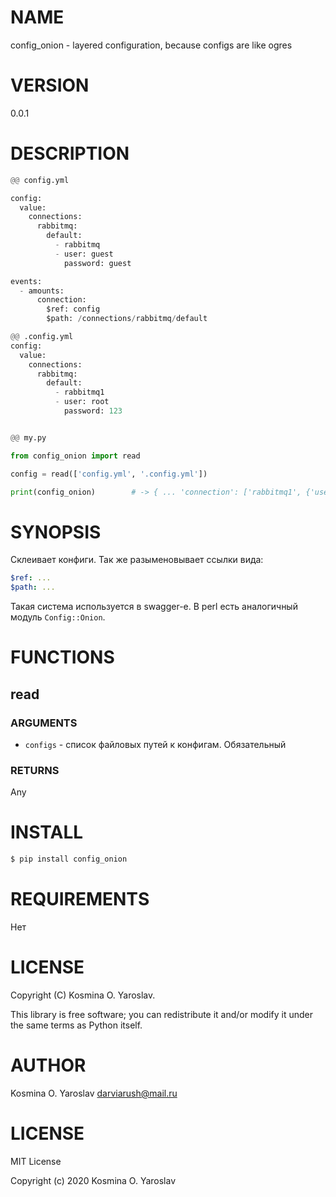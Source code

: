 # NAME

config_onion -  layered configuration, because configs are like ogres

# VERSION

0.0.1

# DESCRIPTION

```py
@@ config.yml

config:
  value:
    connections:
      rabbitmq:
        default:
          - rabbitmq
          - user: guest
            password: guest

events:
  - amounts:
	  connection:
		$ref: config
		$path: /connections/rabbitmq/default

@@ .config.yml
config:
  value:
    connections:
      rabbitmq:
        default:
		  - rabbitmq1
          - user: root
            password: 123


@@ my.py

from config_onion import read

config = read(['config.yml', '.config.yml'])

print(config_onion)        # -> { ... 'connection': ['rabbitmq1', {'user': 'root', 'password: 123'}] ... }
```

# SYNOPSIS

Склеивает конфиги. Так же разыменовывает ссылки вида:

```yml
$ref: ...
$path: ...
```

Такая система используется в swagger-е. В perl есть аналогичный модуль `Config::Onion`.

# FUNCTIONS

## read

### ARGUMENTS

* `configs` - список файловых путей к конфигам. Обязательный

### RETURNS

Any

# INSTALL

```sh
$ pip install config_onion
```

# REQUIREMENTS

Нет

# LICENSE

Copyright (C) Kosmina O. Yaroslav.

This library is free software; you can redistribute it and/or modify
it under the same terms as Python itself.

# AUTHOR

Kosmina O. Yaroslav <darviarush@mail.ru>

# LICENSE

MIT License

Copyright (c) 2020 Kosmina O. Yaroslav


